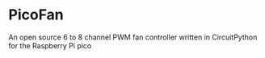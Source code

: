 # PicoFan
An open source 6 to 8 channel PWM fan controller written in CircuitPython for the Raspberry Pi pico
